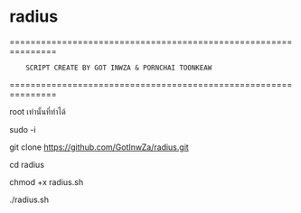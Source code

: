 # radius
===============================================================

        SCRIPT CREATE BY GOT INWZA & PORNCHAI TOONKEAW

===============================================================


root เท่านั้นที่ทำได้

sudo -i

git clone https://github.com/GotInwZa/radius.git

cd radius

chmod +x radius.sh

./radius.sh
